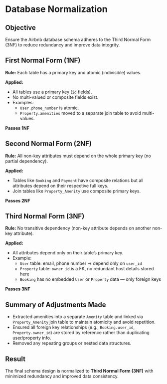 # Database Normalization

## Objective

Ensure the Airbnb database schema adheres to the Third Normal Form (3NF) to reduce redundancy and improve data integrity.



## First Normal Form (1NF)

**Rule:** Each table has a primary key and atomic (indivisible) values.

**Applied:**
- All tables use a primary key (`id` fields).
- No multi-valued or composite fields exist.
- Examples:
  - `User.phone_number` is atomic.
  - `Property.amenities` moved to a separate join table to avoid multi-values.

**Passes 1NF**


## Second Normal Form (2NF)

**Rule:** All non-key attributes must depend on the whole primary key (no partial dependency).

**Applied:**
- Tables like `Booking` and `Payment` have composite relations but all attributes depend on their respective full keys.
- Join tables like `Property_Amenity` use composite primary keys.

**Passes 2NF**



## Third Normal Form (3NF)

**Rule:** No transitive dependency (non-key attribute depends on another non-key attribute).

**Applied:**
- All attributes depend only on their table’s primary key.
- Example:
  - `User` table: email, phone number → depend only on `user_id`
  - `Property` table: `owner_id` is a FK, no redundant host details stored here
  - `Booking` has no embedded `User` or `Property` data — only foreign keys

**Passes 3NF**



## Summary of Adjustments Made

- Extracted amenities into a separate `Amenity` table and linked via `Property_Amenity` join table to maintain atomicity and avoid repetition.
- Ensured all foreign key relationships (e.g., `Booking.user_id`, `Property.owner_id`) are stored by reference rather than duplicating user/property info.
- Removed any repeating groups or nested data structures.



## Result

The final schema design is normalized to **Third Normal Form (3NF)** with minimized redundancy and improved data consistency.

